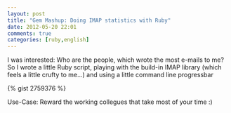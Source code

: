 ```yaml
---
layout: post
title: "Gem Mashup: Doing IMAP statistics with Ruby"
date: 2012-05-20 22:01
comments: true
categories: [ruby,english]
---
```


I was interested: Who are the people, which wrote the most e-mails to me?
So I wrote a little Ruby script, playing with the build-in IMAP library (which feels a little crufty to me...) and using a little command line progressbar

{% gist 2759376 %}

Use-Case: Reward the working collegues that take most of your time :)

